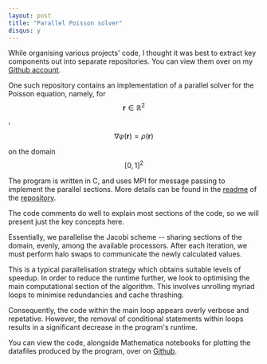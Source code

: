 ```yaml
---
layout: post
title: "Parallel Poisson solver"
disqus: y
---
```


While organising various projects' code, I thought it was best to extract key components out into separate repositories. You can view them over on my [Github account](https://github.com/gobbledygook88/).

One such repository contains an implementation of a parallel solver for the Poisson equation, namely, for $$\mathbf{r} \in \mathbb{R}^2$$,

$$\nabla \varphi(\mathbf{r}) = \rho(\mathbf{r})$$ 

on the domain $$[0,1]^2$$

The program is written in C, and uses MPI for message passing to implement the parallel sections. More details can be found in the [readme](https://github.com/gobbledygook88/parallel-poisson/blob/master/README.md) of the [repository](https://github.com/gobbledygook88/parallel-poisson).

The code comments do well to explain most sections of the code, so we will present just the key concepts here.

Essentially, we parallelise the Jacobi scheme -- sharing sections of the domain, evenly, among the available processors. After each iteration, we must perform halo swaps to communicate the newly calculated values.

This is a typical parallelisation strategy which obtains suitable levels of speedup. In order to reduce the runtime further, we look to optimising the main computational section of the algorithm. This involves unrolling myriad loops to minimise redundancies and cache thrashing.

Consequently, the code within the main loop appears overly verbose and repetative. However, the removal of conditional statements within loops results in a significant decrease in the program's runtime.

You can view the code, alongside Mathematica notebooks for plotting the datafiles produced by the program, over on [Github](https://github.com/gobbledygook88/parallel-poisson).

